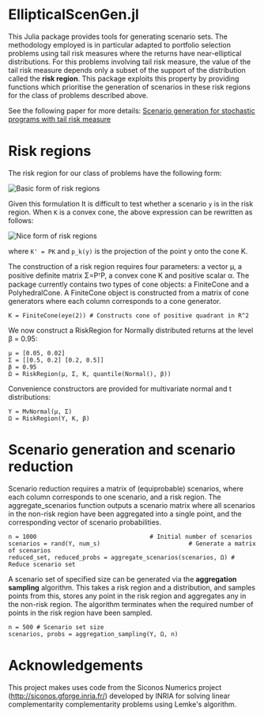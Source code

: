 # EllipticalScenGen.jl

This Julia package provides tools for generating scenario sets. The methodology employed is in particular adapted to portfolio selection problems using tail risk measures where the returns have near-elliptical distributions. For this problems involving tail risk measure, the value of the tail risk measure depends only a subset of the support of the distribution called the **risk region**. This package exploits this property by providing functions which prioritise the generation of scenarios in these risk regions for the class of problems described above.

See the following paper for more details: [Scenario generation for stochastic programs with tail risk measure](http://arxiv.org/abs/1511.03074)

# Risk regions

The risk region for our class of problems have the following form:

![Basic form of risk regions](https://bitbucket.org/fairbrot/ellipticalscengen.jl/raw/master/docs/riskregion1.png "Formula for risk regions")

Given this formulation It is difficult to test whether a scenario `y` is in the risk region. When `K` is a convex cone, the above expression can be rewritten as follows:

![Nice form of risk regions](https://bitbucket.org/fairbrot/ellipticalscengen.jl/raw/master/docs/riskregion2.png "Nice formula for risk regions")

where `K' = PK` and `p_k(y)` is the projection of the point y onto the cone K.

The construction of a risk region requires four parameters: a vector μ, a positive definite matrix Σ=PᵀP, a convex cone K and positive scalar α. The package currently contains two types of cone objects: a FiniteCone and a PolyhedralCone. A FiniteCone object is constructed from a matrix of cone generators where each column corresponds to a cone generator.

```
K = FiniteCone(eye(2)) # Constructs cone of positive quadrant in R^2
```

We now construct a RiskRegion for Normally distributed returns at the level β = 0.95:

```
μ = [0.05, 0.02]
Σ = [[0.5, 0.2] [0.2, 0.5]]
β = 0.95
Ω = RiskRegion(μ, Σ, K, quantile(Normal(), β))
```

Convenience constructors are provided for multivariate normal and t distributions:

```
Y = MvNormal(μ, Σ)
Ω = RiskRegion(Y, K, β)
```
# Scenario generation and scenario reduction

Scenario reduction requires a matrix of (equiprobable) scenarios, where each column
corresponds to one scenario, and a risk region. The aggregate_scenarios function
outputs a scenario matrix where all scenarios in the non-risk region have been aggregated into
a single point, and the corresponding vector of scenario probabilities.

```
n = 1000                                # Initial number of scenarios
scenarios = rand(Y, num_s)                         # Generate a matrix of scenarios
reduced_set, reduced_probs = aggregate_scenarios(scenarios, Ω) # Reduce scenario set
```

A scenario set of specified size can be generated via the **aggregation sampling** algorithm.
This takes a risk region and a distribution, and samples points from this, stores any point in the risk region
and aggregates any in the non-risk region. The algorithm terminates when the required number of points in the risk region have been sampled.

```
n = 500 # Scenario set size
scenarios, probs = aggregation_sampling(Y, Ω, n)
```

# Acknowledgements

This project makes uses code from the Siconos Numerics project
(http://siconos.gforge.inria.fr/) developed by INRIA for solving
linear complementarity complementarity problems using Lemke's
algorithm.